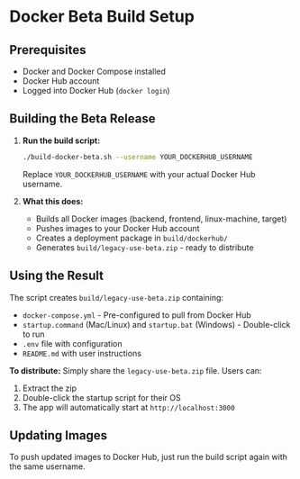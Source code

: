 # Docker Beta Build Setup

## Prerequisites
- Docker and Docker Compose installed
- Docker Hub account
- Logged into Docker Hub (`docker login`)

## Building the Beta Release

1. **Run the build script:**
   ```bash
   ./build-docker-beta.sh --username YOUR_DOCKERHUB_USERNAME
   ```
   Replace `YOUR_DOCKERHUB_USERNAME` with your actual Docker Hub username.

2. **What this does:**
   - Builds all Docker images (backend, frontend, linux-machine, target)
   - Pushes images to your Docker Hub account
   - Creates a deployment package in `build/dockerhub/`
   - Generates `build/legacy-use-beta.zip` - ready to distribute

## Using the Result

The script creates `build/legacy-use-beta.zip` containing:
- `docker-compose.yml` - Pre-configured to pull from Docker Hub
- `startup.command` (Mac/Linux) and `startup.bat` (Windows) - Double-click to run
- `.env` file with configuration
- `README.md` with user instructions

**To distribute:** Simply share the `legacy-use-beta.zip` file. Users can:
1. Extract the zip
2. Double-click the startup script for their OS
3. The app will automatically start at `http://localhost:3000`

## Updating Images

To push updated images to Docker Hub, just run the build script again with the same username. 